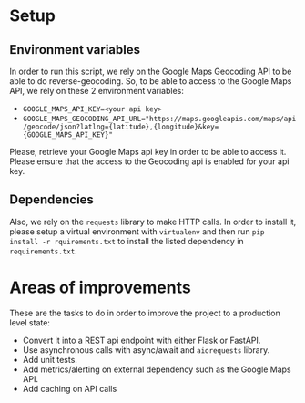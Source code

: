 # Setup

## Environment variables

In order to run this script, we rely on the Google Maps Geocoding API to be able to do reverse-geocoding. So, to be able to access to the Google Maps API, we rely on these 2 environment variables: 
- `GOOGLE_MAPS_API_KEY=<your api key>`
- `GOOGLE_MAPS_GEOCODING_API_URL="https://maps.googleapis.com/maps/api/geocode/json?latlng={latitude},{longitude}&key={GOOGLE_MAPS_API_KEY}"`

Please, retrieve your Google Maps api key in order to be able to access it. Please ensure that the access to the Geocoding api is enabled for your api key.

## Dependencies

Also, we rely on the `requests` library to make HTTP calls. In order to install it, please setup a virtual environment with `virtualenv` and then run `pip install -r rquirements.txt` to install the listed dependency in `requirements.txt`.

# Areas of improvements

These are the tasks to do in order to improve the project to a production level state: 

* Convert it into a REST api endpoint with either Flask or FastAPI.
* Use asynchronous calls with async/await and `aiorequests` library.
* Add unit tests.
* Add metrics/alerting on external dependency such as the Google Maps API.
* Add caching on API calls
